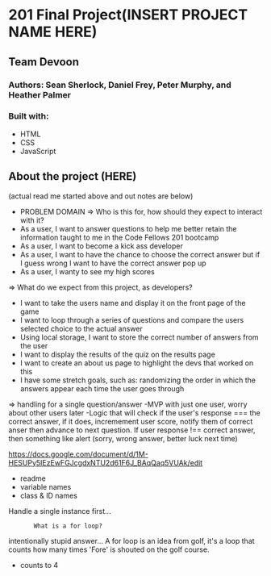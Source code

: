 # 201 Final Project(INSERT PROJECT NAME HERE)
## Team Devoon
### Authors: Sean Sherlock, Daniel Frey, Peter Murphy, and Heather Palmer

### Built with:
* HTML
* CSS
* JavaScript

## About the project (HERE)

(actual read me started above and out notes are below)

- PROBLEM DOMAIN
=> Who is this for, how should they expect to interact with it?
- As a user, I want to answer questions to help me better retain the information taught to me in the Code Fellows 201 bootcamp
- As a user, I want to become a kick ass developer
- As a user, I want to have the chance to choose the correct answer but if I guess wrong I want to have the correct answer pop up
- As a user, I wanty to see my high scores

=> What do we expect from this project, as developers?
- I want to take the users name and display it on the front page of the game
- I want to loop through a series of questions and compare the users selected choice to the actual answer
- Using local storage, I want to store the correct number of answers from the user
- I want to display the results of the quiz on the results page
- I want to create an about us page to highlight the devs that worked on this
- I have some stretch goals, such as: randomizing the order in which the answers appear each time the user goes through

=> handling for a single question/answer
-MVP with just one user, worry about other users later
-Logic that will check if the user's response === the correct answer, if it does, incremement user score, notify them of correct anser then advance to next question. If user response !== correct answer, then something like alert (sorry, wrong answer, better luck next time)

https://docs.google.com/document/d/1M-HESUPy5IEzEwFGJcgdxNTU2d61F6J_BAqQaq5VUAk/edit

- readme
- variable names
- class & ID names

Handle a single instance first...

           What is a for loop?
intentionally stupid answer...
A for loop is an idea from golf, it's a loop that counts how many times 'Fore' is shouted on the golf course.
- counts to 4


